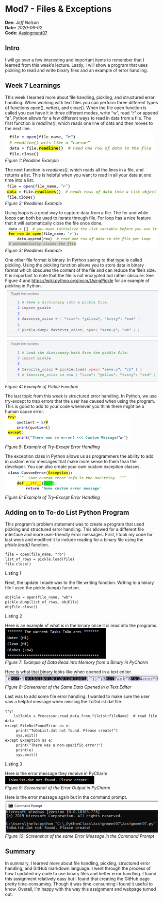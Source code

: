 # Mod7 - Files & Exceptions
**Dev:** *Jeff Nelson*  
**Date:** *2020-06-02*  
**Code:** [Assingment07](./Assigment07.py)

## Intro  
I will go over a few interesting and important items to remember that I learned from this week’s lecture. Lastly, I will show a program that uses pickling to read and write binary files and an example of error handling. 

## Week 7 Learnings
This week I learned more about file handling, pickling, and structured error handling. When working with text files you can perform three different types of functions open(), write(), and close(). When the file open function is called you can have it in three different modes, write “w”, read “r” or append “a”. Python allows for a few different ways to read in data from a file. The first function is *readline()*, which reads one line of data and then moves to the next line. 
![Readline Example](https://github.com/jnelson22/IntroToProg-Python-Mod07/blob/master/docs/Fig%201.jpg "Readline Example")    
*Figure 1: Readline Example*

The next function is *readlines()*, which reads all the lines in a file, and returns a list. This is helpful when you want to read in all your data at one time into a list.    
![Readlines Example](https://github.com/jnelson22/IntroToProg-Python-Mod07/blob/master/docs/Fig%202.png "Readlines Example")      
*Figure 2: Readlines Example*

Using loops is a great way to capture data from a file. The for and while loops can both be used to iterate through file. For loop has a nice feature that it will automatically close the file once done.
![Read File For Loop Example](https://github.com/jnelson22/IntroToProg-Python-Mod07/blob/master/docs/Fig%203.jpg "Read File For Loop Example")    
*Figure 3: Readlines Example*

One other file format is binary. In Python saving to that type is called pickling. Using the pickling function allows you to store data in binary format which obscures the content of the file and can reduce the file’s size. It is important to note that the file is not encrypted but rather obscure. See Figure 4 and https://wiki.python.org/moin/UsingPickle for an example of pickling in Python.    
![Example of Pickle Function](https://github.com/jnelson22/IntroToProg-Python-Mod07/blob/master/docs/fig%204.png "Example of Pickle Function")    
*Figure 4: Example of Pickle Function*

The last topic from this week is structured error handling. In Python, we use try-except to trap errors that the user has caused when using the program. This is good to add to your code whenever you think there might be a human cause error.  
![Example of Try-Except Error Handling](https://github.com/jnelson22/IntroToProg-Python-Mod07/blob/master/docs/fig5.png "Example of Try-Except Error Handling")    
*Figure 5: Example of Try-Except Error Handling*

The exception class in Python allows us as programmers the ability to add in custom error messages that make more sense to them than the developer.  You can also create your own custom exception classes.   
![Example of Custom Error Message Class](https://github.com/jnelson22/IntroToProg-Python-Mod07/blob/master/docs/fig6.png "Example of Custom Error Message Class")    
*Figure 6: Example of Try-Except Error Handling*

## Adding on to To-do List Python Program

This program's problem statement was to create a program that used pickling and structured error handling. This allowed for a different file interface and more user-friendly error messages.
First, I took my code for last week and modified it to include reading for a binary file using the *pickle.load()* function. 
```
file = open(file_name, "rb")
list_of_rows = pickle.load(file)
file.close()
```
Listing 1   

Next, the update I made was to the file writing function. Writing to a binary file I used the pickle.dump() function.   
```
objFile = open(file_name, "wb")
pickle.dump(list_of_rows, objFile)
objFile.close()
```    
Listing 2

Here is an example of what is in the binary once it is read into the programs.   
![Example of Data Read into Memory from a Binary in PyCharm](https://github.com/jnelson22/IntroToProg-Python-Mod07/blob/master/docs/fig7.png "Example of Data Read into Memory from a Binary in PyCharm")    
*Figure 7: Example of Data Read into Memory from a Binary in PyCharm*   

Here is what that binary looks like when opened in a text editor.   
![Screenshot of the Same Data Opened in a Text Editor](https://github.com/jnelson22/IntroToProg-Python-Mod07/blob/master/docs/fig8.png "Screenshot of the Same Data Opened in a Text Editor")    
*Figure 8: Screenshot of the Same Data Opened in a Text Editor*     

Last was to add some file error handling. I wanted to make sure the user saw a helpful message when missing the ToDoList.dat file.   
```
try:
    lstTable = Processor.read_data_from_file(strFileName)  # read file data
except FileNotFoundError as e:
     print("ToDoList.dat not found. Please create!")
     sys.exit()
except Exception as e:
     print("There was a non-specific error!")
     print(e)
     sys.exit()
```
Listing 3

Here is the error message they receive in PyCharm.    
![Screenshot of the Error Output in PyCharm](https://github.com/jnelson22/IntroToProg-Python-Mod07/blob/master/docs/fig9.png "Screenshot of the Error Output in PyCharm")    
*Figure 9: Screenshot of the Error Output in PyCharm*     

Here is the error message again but in the command prompt.  
![Screenshot of the same Error Message in the Command Prompt](https://github.com/jnelson22/IntroToProg-Python-Mod07/blob/master/docs/fig10.png "Screenshot of the same Error Message in the Command Prompt")    
*Figure 10: Screenshot of the same Error Message in the Command Prompt*  

## Summary
In summary, I learned more about file handling, pickling, structured error handling, and GitHub markdown language. I went through the process of how I updated my code to use binary files and better error handling. I found this assignment relatively easy but I found that creating the GitHub page pretty time-consuming. Though it was time-consuming I found it useful to know. Overall, I’m happy with the way this assignment and webpage turned out. 

